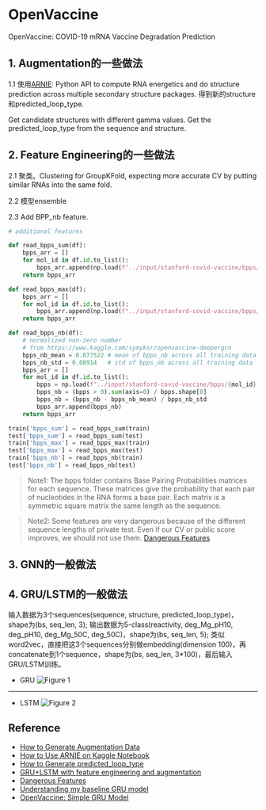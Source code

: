 # OpenVaccine
OpenVaccine: COVID-19 mRNA Vaccine Degradation Prediction

## 1. Augmentation的一些做法

1.1 使用[ARNIE](https://github.com/DasLab/arnie): Python API to compute RNA energetics and do structure prediction across multiple secondary structure packages. 得到新的structure和predicted_loop_type.

Get candidate structures with different gamma values.
Get the predicted_loop_type from the sequence and structure. 



## 2. Feature Engineering的一些做法

2.1 聚类。Clustering for GroupKFold, expecting more accurate CV by putting similar RNAs into the same fold.

2.2 模型ensemble

2.3 Add BPP_nb feature.

```python
# additional features

def read_bpps_sum(df):
    bpps_arr = []
    for mol_id in df.id.to_list():
        bpps_arr.append(np.load(f"../input/stanford-covid-vaccine/bpps/{mol_id}.npy").max(axis=1))
    return bpps_arr

def read_bpps_max(df):
    bpps_arr = []
    for mol_id in df.id.to_list():
        bpps_arr.append(np.load(f"../input/stanford-covid-vaccine/bpps/{mol_id}.npy").sum(axis=1))
    return bpps_arr

def read_bpps_nb(df):
    # normalized non-zero number
    # from https://www.kaggle.com/symyksr/openvaccine-deepergcn 
    bpps_nb_mean = 0.077522 # mean of bpps_nb across all training data
    bpps_nb_std = 0.08914   # std of bpps_nb across all training data
    bpps_arr = []
    for mol_id in df.id.to_list():
        bpps = np.load(f"../input/stanford-covid-vaccine/bpps/{mol_id}.npy")
        bpps_nb = (bpps > 0).sum(axis=0) / bpps.shape[0]
        bpps_nb = (bpps_nb - bpps_nb_mean) / bpps_nb_std
        bpps_arr.append(bpps_nb)
    return bpps_arr 

train['bpps_sum'] = read_bpps_sum(train)
test['bpps_sum'] = read_bpps_sum(test)
train['bpps_max'] = read_bpps_max(train)
test['bpps_max'] = read_bpps_max(test)
train['bpps_nb'] = read_bpps_nb(train)
test['bpps_nb'] = read_bpps_nb(test)
```

> Note1: The bpps folder contains Base Pairing Probabilities matrices for each sequence. These matrices give the probability that each pair of nucleotides in the RNA forms a base pair. Each matrix is a symmetric square matrix the same length as the sequence.

> Note2: Some features are very dangerous because of the different sequence lengths of private test. Even if our CV or public score improves, we should not use them.
> [Dangerous Features](https://www.kaggle.com/its7171/dangerous-features)



## 3. GNN的一般做法

## 4. GRU/LSTM的一般做法

输入数据为3个sequences(sequence, structure, predicted_loop_type)，shape为(bs, seq_len, 3);
输出数据为5-class(reactivity, deg_Mg_pH10, deg_pH10, deg_Mg_50C, deg_50C)，shape为(bs, seq_len, 5);
类似word2vec，直接把这3个sequences分别做embedding(dimension 100)，再concatenate到1个sequence，shape为(bs, seq_len, 3\*100)，最后输入GRU/LSTM训练。

- GRU ![Figure 1](https://github.com/Eurus-Holmes/OpenVaccine/raw/main/images/GRU.png)

----
- LSTM ![Figure 2](https://github.com/Eurus-Holmes/OpenVaccine/raw/main/images/LSTM.png)


## Reference
  - [How to Generate Augmentation Data](https://www.kaggle.com/its7171/how-to-generate-augmentation-data/)
  - [How to Use ARNIE on Kaggle Notebook](https://www.kaggle.com/its7171/how-to-use-arnie-on-kaggle-notebook/)
  - [How to Generate predicted_loop_type](https://www.kaggle.com/its7171/how-to-generate-predicted-loop-type)
  - [GRU+LSTM with feature engineering and augmentation](https://www.kaggle.com/its7171/gru-lstm-with-feature-engineering-and-augmentation/)
  - [Dangerous Features](https://www.kaggle.com/its7171/dangerous-features)
  - [Understanding my baseline GRU model](https://www.kaggle.com/c/stanford-covid-vaccine/discussion/182303)
  - [OpenVaccine: Simple GRU Model](https://www.kaggle.com/xhlulu/openvaccine-simple-gru-model)
